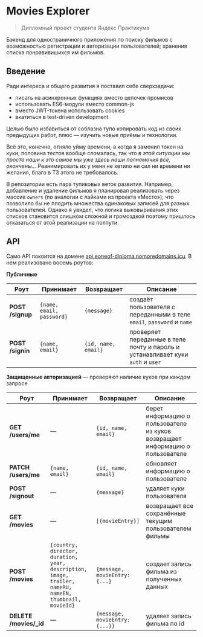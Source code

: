 # Movies Explorer

> Дипломный проект студента Яндекс Практикума 

Бэкенд для одностраничного приложения по поиску фильмов с возможностью регистрации и авторизации пользователей; хранения списка понравивишихся им фильмов.

## Введение

Ради интереса и общего развития я поставил себе сверхзадачи:
- писать на асинхронных функциях вместо цепочек промисов
- использовать ES6-модули вместо common-js
- вместо JWT-токена использовать cookies 
- вкатиться в test-driven development

Целью было избавиться от соблазна тупо копировать код из своих предыдущих работ, плюс — изучить новые приёмы и технологии.

Всё это, конечно, отняло уйму времени, а когда я заменил токен на куки, половина тестов вообще сломалась, так что *в этой ситуации мы просто наши к это самое мы уже здесь наши полномочия всё, окончены...*
Реанимировать их у меня не хвтило ни сил ни времени ни желания, благо в ТЗ этого не требовалось.

В репозитории есть пара тупиковых веток развития. Например, добавление и удаление фильмов я планировал реализовать через массив `owners` (по аналогии с лайками из проекта «Место»), что позволило бы не плодить множества одинаковых записей для разных пользователей. Однако я увидел, что логика выковыривания этих списков становится слишком сложной и громоздкой поэтому пришлось отказаться от этой реализации на полпути.

## API

Само API покоится на домене [api.eoneof-diploma.nomoredomains.icu](api.eoneof-diploma.nomoredomains.icu). В нем реализовано восемь роутов:  

**Публичные**

| Роут             | Принимает                 | Возвращает          | Описание                                                                        |
| ---------------- | ------------------------- | ------------------- | ------------------------------------------------------------------------------- |
| **POST /signup** | `{name, email, password}` | `{message}`         | создаёт пользователя с переданными в теле `email`, `password` и `name`          |
| **POST /signin** | `{name, email}`           | `{id, name, email}` | проверяет переданные в теле почту и пароль и устанавливает куки `auth` и `user` |

**Защищенные авторизацией** — проверяют наличие куков при каждом запросе

| Роут                   | Принимает                                                                                              | Возвращает                     | Описание                                                                      |
| ---------------------- | ------------------------------------------------------------------------------------------------------ | ------------------------------ | ----------------------------------------------------------------------------- |
| **GET /users/me**      | —                                                                                                      | `{id, name, email}`            | берет информацию о пользователе из куков возвращает информацию о пользователе |
| **PATCH /users/me**    | `{name, email}`                                                                                        | `{id, name, email}`            | обновляет информацию о пользователе                                           |
| **POST /signout**      | —                                                                                                      | `{message}`                    | удаляет куки пользователя                                                     |
| **GET /movies**        | —                                                                                                      | `[{movieEntry}]`               | возвращает все сохранённые текущим  пользователем фильмы                      |
| **POST /movies**       | `{country, director, duration, year, description, image, trailer, nameRU, nameEN, thumbnail, movieId}` | `{message, movieEntry: {...}`  | создает запись фильма из полученных данных                                    |
| **DELETE /movies/_id** | —                                                                                                      | `{message, movieEntry: {...}}` | удаляет запись фильма по id                                                   |
